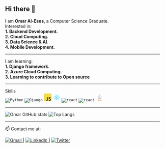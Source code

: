 ## Hi there 👋
I am <b>Omar Al-Eses</b>, a Computer Science Graduate.<br>
Interested in:<br>
  **1. Backend Development.**<br>
  **2. Cloud Computing.**<br>
  **3. Data Science & AI.**<br>
  **4. Mobile Development.**<hr/>
I am learning:<br>
  **1. Django framework.**<br>
  **2. Azure Cloud Computing.**<br>
  **3. Learning to contribute to Open source**<br>
  <hr/>
Skills<br/>
<code><img height="25" alt="Python" src="https://s3.dualstack.us-east-2.amazonaws.com/pythondotorg-assets/media/community/logos/python-logo-only.png"></code>
<code><img height="25" alt="Django" src="https://avatars.githubusercontent.com/u/27804?s=48&v=4"></code>
<code><img height="25" alt="javascript" src="https://raw.githubusercontent.com/github/explore/80688e429a7d4ef2fca1e82350fe8e3517d3494d/topics/javascript/javascript.png"></code>
<code><img height="25" alt="react" src="https://raw.githubusercontent.com/github/explore/80688e429a7d4ef2fca1e82350fe8e3517d3494d/topics/react/react.png"></code>
<code><img height="25" alt="react" src="https://git-scm.com/favicon.ico"></code>
<code><img height="25" alt="react" src="https://www.linuxfoundation.org/hubfs/Tux-flat-version.svg"></code>
<code><img height="25" alt="react" src="https://raw.githubusercontent.com/github/explore/5b3600551e122a3277c2c5368af2ad5725ffa9a1/topics/java/java.png"></code>

<hr/>

![Omar GitHub stats](https://github-readme-stats.vercel.app/api?username=Omar-Eses&show_icons=true&theme=transparent&border_radius=8)
![Top Langs](https://github-readme-stats.vercel.app/api/top-langs/?username=Omar-Eses&show_icons=true&theme=transparent&layout=compact)<hr/>

📫 Contact me at: 
<p>
  <a href = "mailto: esesomar01@gmail.com" target="_blank">
    <img alt="Gmail" src="https://img.shields.io/badge/Gmail-D14836?style=for-the-badge&logo=gmail&logoColor=white"/>
  </a> | 
  <a href="https://www.linkedin.com/in/omareses/" target="_blank">
    <img alt="LinkedIn" src="https://img.shields.io/badge/LinkedIn-0077B5?style=for-the-badge&logo=linkedin&logoColor=white"/>
  </a> | 
  <a href="https://twitter.com/EsesOmar1" target="_blank">
    <img alt="Twitter" src="https://img.shields.io/badge/Twitter-1DA1F2?style=for-the-badge&logo=twitter&logoColor=white"/>
  </a>
</p>
